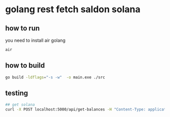 # golang rest fetch saldon solana

## how to run

you need to install air golang

```sh
air
```

## how to build

```sh
go build -ldflags="-s -w"  -o main.exe ./src
```

## testing

```sh
## get solana
curl -X POST localhost:5000/api/get-balances -H "Content-Type: application/json" -d '{"wallets":[""]}'
```